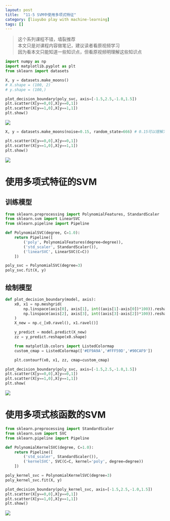 ```yaml
---
layout: post
title:  "11-5 SVM中使用多项式特征"
category: [liuyubo play with machine-learning]
tags: []
---
```


> 这个系列课程不错，墙裂推荐  
> 本文只是对课程内容做笔记，建议读者看原视频学习  
> 因为看本文只能知道一些知识点，但看原视频明理解这些知识点  

```python
import numpy as np
import matplotlib.pyplot as plt
from sklearn import datasets

X, y = datasets.make_moons()
# X.shape = (100, 2)
# y.shape = (100,)

plot_decision_boundary(poly_svc, axis=[-1.5,2.5,-1.0,1.5])
plt.scatter(X[y==0,0],X[y==0,1])
plt.scatter(X[y==1,0],X[y==1,1])
plt.show()
```

![](http://windmissing.github.io/images/2019/233.png)

```python
X, y = datasets.make_moons(noise=0.15, random_state=666) # 0.15可以理解为标准差

plt.scatter(X[y==0,0],X[y==0,1])
plt.scatter(X[y==1,0],X[y==1,1])
plt.show()
```

![](http://windmissing.github.io/images/2019/234.png)

<!-- more -->

# 使用多项式特征的SVM

## 训练模型

```python
from sklearn.preprocessing import PolynomialFeatures, StandardScaler
from sklearn.svm import LinearSVC
from sklearn.pipeline import Pipeline

def PolynomialSVC(degree, C=1.0):
    return Pipeline([
        ('poly', PolynomialFeatures(degree=degree)),
        ('std_scaler', StandardScaler()),
        ('linearSVC', LinearSVC(C=C))
    ])

poly_svc = PolynomialSVC(degree=3)
poly_svc.fit(X, y)
```

## 绘制模型

```python
def plot_decision_boundary(model, axis):
    x0, x1 = np.meshgrid(
        np.linspace(axis[0], axis[1], int((axis[1]-axis[0])*100)).reshape(-1,1),
        np.linspace(axis[2], axis[3], int((axis[3]-axis[2])*100)).reshape(-1,1)
    )
    X_new = np.c_[x0.ravel(), x1.ravel()]

    y_predict = model.predict(X_new)
    zz = y_predict.reshape(x0.shape)

    from matplotlib.colors import ListedColormap
    custom_cmap = ListedColormap(['#EF9A9A','#FFF59D','#90CAF9'])

    plt.contourf(x0, x1, zz, cmap=custom_cmap)

plot_decision_boundary(poly_svc, axis=[-1.5,2.5,-1.0,1.5])
plt.scatter(X[y==0,0],X[y==0,1])
plt.scatter(X[y==1,0],X[y==1,1])
plt.show(
```

![](http://windmissing.github.io/images/2019/235.png)

# 使用多项式核函数的SVM

```python
from sklearn.preprocessing import StandardScaler
from sklearn.svm import SVC
from sklearn.pipeline import Pipeline

def PolynomialKernelSVC(degree, C=1.0):
    return Pipeline([
        ('std_scaler', StandardScaler()),
        ('kernelSVC', SVC(C=C, kernel='poly', degree=degree))
    ])

poly_kernel_svc = PolynomialKernelSVC(degree=3)
poly_kernel_svc.fit(X, y)

plot_decision_boundary(poly_kernel_svc, axis=[-1.5,2.5,-1.0,1.5])
plt.scatter(X[y==0,0],X[y==0,1])
plt.scatter(X[y==1,0],X[y==1,1])
plt.show()
```

![](http://windmissing.github.io/images/2019/236.png)
